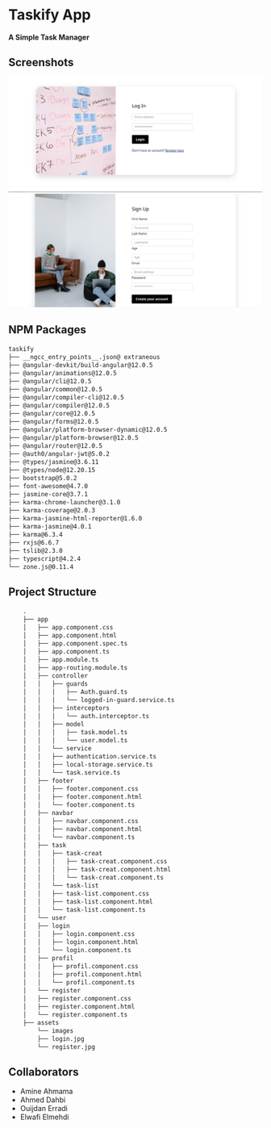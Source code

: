 # Taskify App

**A Simple Task Manager**

## Screenshots

![](./src/assets/images/01.png)
![](./src/assets/images/02.png)

## NPM Packages

    taskify
    ├── __ngcc_entry_points__.json@ extraneous
    ├── @angular-devkit/build-angular@12.0.5
    ├── @angular/animations@12.0.5
    ├── @angular/cli@12.0.5
    ├── @angular/common@12.0.5
    ├── @angular/compiler-cli@12.0.5
    ├── @angular/compiler@12.0.5
    ├── @angular/core@12.0.5
    ├── @angular/forms@12.0.5
    ├── @angular/platform-browser-dynamic@12.0.5
    ├── @angular/platform-browser@12.0.5
    ├── @angular/router@12.0.5
    ├── @auth0/angular-jwt@5.0.2
    ├── @types/jasmine@3.6.11
    ├── @types/node@12.20.15
    ├── bootstrap@5.0.2
    ├── font-awesome@4.7.0
    ├── jasmine-core@3.7.1
    ├── karma-chrome-launcher@3.1.0
    ├── karma-coverage@2.0.3
    ├── karma-jasmine-html-reporter@1.6.0
    ├── karma-jasmine@4.0.1
    ├── karma@6.3.4
    ├── rxjs@6.6.7
    ├── tslib@2.3.0
    ├── typescript@4.2.4
    └── zone.js@0.11.4

## Project Structure

        .
        ├── app
        │   ├── app.component.css
        │   ├── app.component.html
        │   ├── app.component.spec.ts
        │   ├── app.component.ts
        │   ├── app.module.ts
        │   ├── app-routing.module.ts
        │   ├── controller
        │   │   ├── guards
        │   │   │   ├── Auth.guard.ts
        │   │   │   └── logged-in-guard.service.ts
        │   │   ├── interceptors
        │   │   │   └── auth.interceptor.ts
        │   │   ├── model
        │   │   │   ├── task.model.ts
        │   │   │   └── user.model.ts
        │   │   └── service
        │   │   ├── authentication.service.ts
        │   │   ├── local-storage.service.ts
        │   │   └── task.service.ts
        │   ├── footer
        │   │   ├── footer.component.css
        │   │   ├── footer.component.html
        │   │   └── footer.component.ts
        │   ├── navbar
        │   │   ├── navbar.component.css
        │   │   ├── navbar.component.html
        │   │   └── navbar.component.ts
        │   ├── task
        │   │   ├── task-creat
        │   │   │   ├── task-creat.component.css
        │   │   │   ├── task-creat.component.html
        │   │   │   └── task-creat.component.ts
        │   │   └── task-list
        │   │   ├── task-list.component.css
        │   │   ├── task-list.component.html
        │   │   └── task-list.component.ts
        │   └── user
        │   ├── login
        │   │   ├── login.component.css
        │   │   ├── login.component.html
        │   │   └── login.component.ts
        │   ├── profil
        │   │   ├── profil.component.css
        │   │   ├── profil.component.html
        │   │   └── profil.component.ts
        │   └── register
        │   ├── register.component.css
        │   ├── register.component.html
        │   └── register.component.ts
        ├── assets
            └── images
            ├── login.jpg
            └── register.jpg

## Collaborators

- Amine Ahmama
- Ahmed Dahbi
- Ouijdan Erradi
- Elwafi Elmehdi
